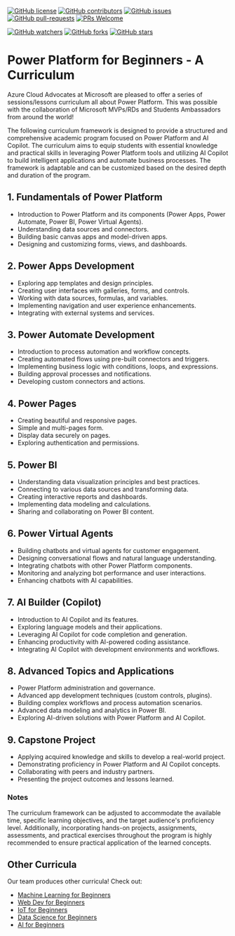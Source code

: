 [![GitHub license](https://img.shields.io/github/license/microsoft/LowCode-For-Beginners.svg)](https://github.com/microsoft/LowCode-For-Beginners/blob/master/LICENSE)
[![GitHub contributors](https://img.shields.io/github/contributors/microsoft/LowCode-For-Beginners.svg)](https://GitHub.com/microsoft/LowCode-For-Beginners/graphs/contributors/)
[![GitHub issues](https://img.shields.io/github/issues/microsoft/LowCode-For-Beginners.svg)](https://GitHub.com/microsoft/LowCode-For-Beginners/issues/)
[![GitHub pull-requests](https://img.shields.io/github/issues-pr/microsoft/LowCode-For-Beginners.svg)](https://GitHub.com/microsoft/LowCode-For-Beginners/pulls/)
[![PRs Welcome](https://img.shields.io/badge/PRs-welcome-brightgreen.svg?style=flat-square)](http://makeapullrequest.com)

[![GitHub watchers](https://img.shields.io/github/watchers/microsoft/LowCode-For-Beginners.svg?style=social&label=Watch)](https://GitHub.com/microsoft/LowCode-For-Beginners/watchers/)
[![GitHub forks](https://img.shields.io/github/forks/microsoft/LowCode-For-Beginners.svg?style=social&label=Fork)](https://GitHub.com/microsoft/LowCode-For-Beginners/network/)
[![GitHub stars](https://img.shields.io/github/stars/microsoft/LowCode-For-Beginners.svg?style=social&label=Star)](https://GitHub.com/microsoft/LowCode-For-Beginners/stargazers/)

# Power Platform for Beginners - A Curriculum

Azure Cloud Advocates at Microsoft are pleased to offer a series of sessions/lessons curriculum all about Power Platform. This was possible with the collaboration of Microsoft MVPs/RDs and Students Ambassadors from around the world!

The following curriculum framework is designed to provide a structured and comprehensive academic program focused on Power Platform and AI Copilot. The curriculum aims to equip students with essential knowledge and practical skills in leveraging Power Platform tools and utilizing AI Copilot to build intelligent applications and automate business processes. The framework is adaptable and can be customized based on the desired depth and duration of the program.

## 1. Fundamentals of Power Platform
   - Introduction to Power Platform and its components (Power Apps, Power Automate, Power BI, Power Virtual Agents).
   - Understanding data sources and connectors.
   - Building basic canvas apps and model-driven apps.
   - Designing and customizing forms, views, and dashboards.

## 2. Power Apps Development
   - Exploring app templates and design principles.
   - Creating user interfaces with galleries, forms, and controls.
   - Working with data sources, formulas, and variables.
   - Implementing navigation and user experience enhancements.
   - Integrating with external systems and services.

## 3. Power Automate Development
   - Introduction to process automation and workflow concepts.
   - Creating automated flows using pre-built connectors and triggers.
   - Implementing business logic with conditions, loops, and expressions.
   - Building approval processes and notifications.
   - Developing custom connectors and actions.

## 4. Power Pages
   - Creating beautiful and responsive pages.
   - Simple and multi-pages form.
   - Display data securely on pages.
   - Exploring authentication and permissions.

## 5. Power BI
   - Understanding data visualization principles and best practices.
   - Connecting to various data sources and transforming data.
   - Creating interactive reports and dashboards.
   - Implementing data modeling and calculations.
   - Sharing and collaborating on Power BI content.

## 6. Power Virtual Agents
   - Building chatbots and virtual agents for customer engagement.
   - Designing conversational flows and natural language understanding.
   - Integrating chatbots with other Power Platform components.
   - Monitoring and analyzing bot performance and user interactions.
   - Enhancing chatbots with AI capabilities.

## 7. AI Builder (Copilot)
   - Introduction to AI Copilot and its features.
   - Exploring language models and their applications.
   - Leveraging AI Copilot for code completion and generation.
   - Enhancing productivity with AI-powered coding assistance.
   - Integrating AI Copilot with development environments and workflows.

## 8. Advanced Topics and Applications
   - Power Platform administration and governance.
   - Advanced app development techniques (custom controls, plugins).
   - Building complex workflows and process automation scenarios.
   - Advanced data modeling and analytics in Power BI.
   - Exploring AI-driven solutions with Power Platform and AI Copilot.

## 9. Capstone Project
   - Applying acquired knowledge and skills to develop a real-world project.
   - Demonstrating proficiency in Power Platform and AI Copilot concepts.
   - Collaborating with peers and industry partners.
   - Presenting the project outcomes and lessons learned.


### Notes

The curriculum framework can be adjusted to accommodate the available time, specific learning objectives, and the target audience's proficiency level. Additionally, incorporating hands-on projects, assignments, assessments, and practical exercises throughout the program is highly recommended to ensure practical application of the learned concepts.


## Other Curricula

Our team produces other curricula! Check out:

- [Machine Learning for Beginners](https://github.dev/microsoft/ML-For-Beginners)
- [Web Dev for Beginners](https://aka.ms/webdev-beginners)
- [IoT for Beginners](https://aka.ms/iot-beginners)
- [Data Science for Beginners](https://aka.ms/datascience-beginners)
- [AI for Beginners](https://aka.ms/ai-beginners)
